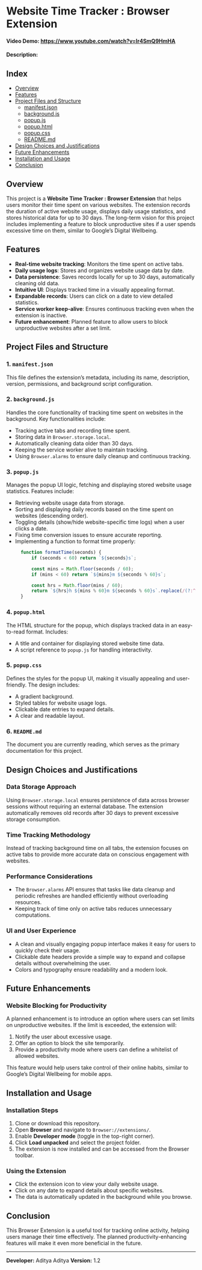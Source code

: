 # Website Time Tracker : Browser Extension
#### Video Demo:  https://www.youtube.com/watch?v=Ir4SmQ9HmHA
#### Description:
## Index
- [Overview](#overview)
- [Features](#features)
- [Project Files and Structure](#project-files-and-structure)
  - [manifest.json](#1-manifestjson)
  - [background.js](#2-backgroundjs)
  - [popup.js](#3-popupjs)
  - [popup.html](#4-popuphtml)
  - [popup.css](#5-popupcss)
  - [README.md](#6-readmemd)
- [Design Choices and Justifications](#design-choices-and-justifications)
- [Future Enhancements](#future-enhancements)
- [Installation and Usage](#installation-and-usage)
- [Conclusion](#conclusion)

## Overview

This project is a **Website Time Tracker : Browser Extension** that helps users monitor their time spent on various websites. The extension records the duration of active website usage, displays daily usage statistics, and stores historical data for up to 30 days. The long-term vision for this project includes implementing a feature to block unproductive sites if a user spends excessive time on them, similar to Google’s Digital Wellbeing.

## Features

- **Real-time website tracking**: Monitors the time spent on active tabs.
- **Daily usage logs**: Stores and organizes website usage data by date.
- **Data persistence**: Saves records locally for up to 30 days, automatically cleaning old data.
- **Intuitive UI**: Displays tracked time in a visually appealing format.
- **Expandable records**: Users can click on a date to view detailed statistics.
- **Service worker keep-alive**: Ensures continuous tracking even when the extension is inactive.
- **Future enhancement**: Planned feature to allow users to block unproductive websites after a set limit.

## Project Files and Structure

### 1. `manifest.json`
This file defines the extension’s metadata, including its name, description, version, permissions, and background script configuration.

### 2. `background.js`
Handles the core functionality of tracking time spent on websites in the background. Key functionalities include:
- Tracking active tabs and recording time spent.
- Storing data in `Browser.storage.local`.
- Automatically cleaning data older than 30 days.
- Keeping the service worker alive to maintain tracking.
- Using `Browser.alarms` to ensure daily cleanup and continuous tracking.

### 3. `popup.js`
Manages the popup UI logic, fetching and displaying stored website usage statistics. Features include:
- Retrieving website usage data from storage.
- Sorting and displaying daily records based on the time spent on websites (descending order).
- Toggling details (show/hide website-specific time logs) when a user clicks a date.
- Fixing time conversion issues to ensure accurate reporting.
- Implementing a function to format time properly:
  ```js
    function formatTime(seconds) {
        if (seconds < 60) return `${seconds}s`;

        const mins = Math.floor(seconds / 60);
        if (mins < 60) return `${mins}m ${seconds % 60}s`;

        const hrs = Math.floor(mins / 60);
        return `${hrs}h ${mins % 60}m ${seconds % 60}s`.replace(/(?:^0h\s*)?(?:^0m\s*)?/, '').trim();
    }
  ```

### 4. `popup.html`
The HTML structure for the popup, which displays tracked data in an easy-to-read format. Includes:
- A title and container for displaying stored website time data.
- A script reference to `popup.js` for handling interactivity.

### 5. `popup.css`
Defines the styles for the popup UI, making it visually appealing and user-friendly. The design includes:
- A gradient background.
- Styled tables for website usage logs.
- Clickable date entries to expand details.
- A clear and readable layout.

### 6. `README.md`
The document you are currently reading, which serves as the primary documentation for this project.

## Design Choices and Justifications

### **Data Storage Approach**
Using `Browser.storage.local` ensures persistence of data across browser sessions without requiring an external database. The extension automatically removes old records after 30 days to prevent excessive storage consumption.

### **Time Tracking Methodology**
Instead of tracking background time on all tabs, the extension focuses on active tabs to provide more accurate data on conscious engagement with websites.

### **Performance Considerations**
- The `Browser.alarms` API ensures that tasks like data cleanup and periodic refreshes are handled efficiently without overloading resources.
- Keeping track of time only on active tabs reduces unnecessary computations.

### **UI and User Experience**
- A clean and visually engaging popup interface makes it easy for users to quickly check their usage.
- Clickable date headers provide a simple way to expand and collapse details without overwhelming the user.
- Colors and typography ensure readability and a modern look.

## Future Enhancements

### **Website Blocking for Productivity**
A planned enhancement is to introduce an option where users can set limits on unproductive websites. If the limit is exceeded, the extension will:
1. Notify the user about excessive usage.
2. Offer an option to block the site temporarily.
3. Provide a productivity mode where users can define a whitelist of allowed websites.

This feature would help users take control of their online habits, similar to Google’s Digital Wellbeing for mobile apps.

## Installation and Usage

### **Installation Steps**
1. Clone or download this repository.
2. Open **Browser** and navigate to `Browser://extensions/`.
3. Enable **Developer mode** (toggle in the top-right corner).
4. Click **Load unpacked** and select the project folder.
5. The extension is now installed and can be accessed from the Browser toolbar.

### **Using the Extension**
- Click the extension icon to view your daily website usage.
- Click on any date to expand details about specific websites.
- The data is automatically updated in the background while you browse.

## Conclusion
This Browser Extension is a useful tool for tracking online activity, helping users manage their time effectively. The planned productivity-enhancing features will make it even more beneficial in the future.

---

**Developer:** Aditya Aditya
**Version:** 1.2  
